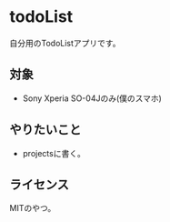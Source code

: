 # todoList
自分用のTodoListアプリです。

## 対象

- Sony Xperia SO-04Jのみ(僕のスマホ)

## やりたいこと

- projectsに書く。

## ライセンス

MITのやつ。
